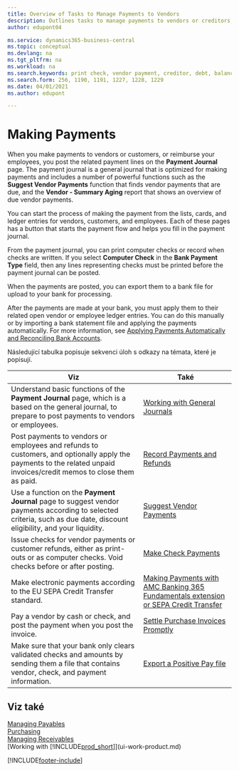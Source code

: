 ```yaml
---
title: Overview of Tasks to Manage Payments to Vendors
description: Outlines tasks to manage payments to vendors or creditors, including posting payment lines and getting an overview of the balance due.
author: edupont04

ms.service: dynamics365-business-central
ms.topic: conceptual
ms.devlang: na
ms.tgt_pltfrm: na
ms.workload: na
ms.search.keywords: print check, vendor payment, creditor, debt, balance due, AP
ms.search.form: 256, 1190, 1191, 1227, 1228, 1229
ms.date: 04/01/2021
ms.author: edupont

---
```

# Making Payments

When you make payments to vendors or customers, or reimburse your employees, you post the related payment lines on the **Payment Journal** page. The payment journal is a general journal that is optimized for making payments and includes a number of powerful functions such as the **Suggest Vendor Payments** function that finds vendor payments that are due, and the **Vendor - Summary Aging** report that shows an overview of due vendor payments.

You can start the process of making the payment from the lists, cards, and ledger entries for vendors, customers, and employees. Each of these pages has a button that starts the payment flow and helps you fill in the payment journal.

From the payment journal, you can print computer checks or record when checks are written. If you select **Computer Check** in the **Bank Payment Type** field, then any lines representing checks must be printed before the payment journal can be posted.

When the payments are posted, you can export them to a bank file for upload to your bank for processing.

After the payments are made at your bank, you must apply them to their related open vendor or employee ledger entries. You can do this manually or by importing a bank statement file and applying the payments automatically. For more information, see [Applying Payments Automatically and Reconciling Bank Accounts](receivables-apply-payments-auto-reconcile-bank-accounts.md).

Následující tabulka popisuje sekvenci úloh s odkazy na témata, které je popisují.

| Viz | Také |
| --- | --- |
| Understand basic functions of the **Payment Journal** page, which is a based on the general journal, to prepare to post payments to vendors or employees. | [Working with General Journals](ui-work-general-journals.md) |
| Post payments to vendors or employees and refunds to customers, and optionally apply the payments to the related unpaid invoices/credit memos to close them as paid. | [Record Payments and Refunds](payables-how-post-payments-refunds.md) |
| Use a function on the **Payment Journal** page to suggest vendor payments according to selected criteria, such as due date, discount eligibility, and your liquidity. | [Suggest Vendor Payments](payables-how-suggest-vendor-payments.md) |
| Issue checks for vendor payments or customer refunds, either as print-outs or as computer checks. Void checks before or after posting. | [Make Check Payments](payables-how-work-checks.md) |
| Make electronic payments according to the EU SEPA Credit Transfer standard. | [Making Payments with AMC Banking 365 Fundamentals extension or SEPA Credit Transfer](finance-make-payments-with-bank-data-conversion-service-or-sepa-credit-transfer.md) |
| Pay a vendor by cash or check, and post the payment when you post the invoice. | [Settle Purchase Invoices Promptly](finance-how-to-settle-purchase-invoices-promptly.md) |
| Make sure that your bank only clears validated checks and amounts by sending them a file that contains vendor, check, and payment information. | [Export a Positive Pay file](finance-how-positive-pay.md) |

## Viz také
[Managing Payables](payables-manage-payables.md)  
[Purchasing](purchasing-manage-purchasing.md)  
[Managing Receivables](receivables-manage-receivables.md)  
[Working with [!INCLUDE[prod_short](includes/prod_short.md)]](ui-work-product.md)


[!INCLUDE[footer-include](includes/footer-banner.md)]